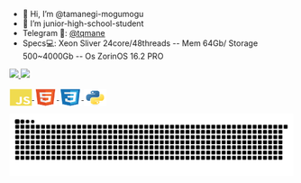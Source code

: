 - 👋 Hi, I’m @tamanegi-mogumogu
- 🌱 I’m junior-high-school-student
- Telegram 📧: [@tqmane](https://t.me/tqmane)
- Specs💻: Xeon Sliver 24core/48threads
--          Mem 64Gb/ Storage 500~4000Gb
--          Os ZorinOS 16.2 PRO
<div>
  <a href="https://github.com/tamanegi-mougmogu">
  <img height="180em" src="https://github-readme-stats.vercel.app/api?username=tamanegi-mogumogu&show_icons=true&theme=dark&include_all_commits=true&count_private=true"/>
  <img height="180em" src="https://github-readme-stats.vercel.app/api/top-langs/?username=tamanegi-mogumogu&layout=compact&langs_count=7&theme=dark"/>
</div>
<div style="display: inline_block"><br>
<img align="center" alt="Js" height="30" width="40" src="https://raw.githubusercontent.com/devicons/devicon/master/icons/javascript/javascript-plain.svg">
  <img align="center" alt="HTML" height="30" width="40" src="https://raw.githubusercontent.com/devicons/devicon/master/icons/html5/html5-original.svg">
  <img align="center" alt="CSS" height="30" width="40" src="https://raw.githubusercontent.com/devicons/devicon/master/icons/css3/css3-original.svg">
  <img align="center" alt="Python" height="30" width="40" src="https://raw.githubusercontent.com/devicons/devicon/master/icons/python/python-original.svg">
</div>
<div>


 ![Snake animation](https://github.com/Sasukezin678/Sasukezin678/blob/output/github-contribution-grid-snake.svg)
</div>
